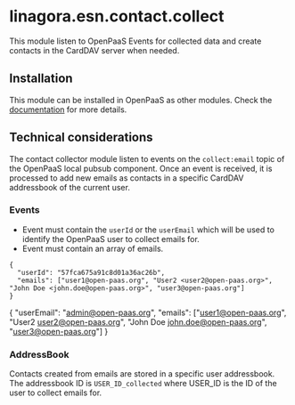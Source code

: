 # linagora.esn.contact.collect

This module listen to OpenPaaS Events for collected data and create contacts in the CardDAV server when needed.

## Installation

This module can be installed in OpenPaaS as other modules. Check the [documentation](http://docs.open-paas.org/) for more details.

## Technical considerations

The contact collector module listen to events on the `collect:email` topic of the OpenPaaS local pubsub component. Once an event is received, it is processed to add new emails as contacts in a specific CardDAV addressbook of the current user.

### Events

- Event must contain the `userId` or the `userEmail` which will be used to identify the OpenPaaS user to collect emails for.
- Event must contain an array of emails. 

```
{
  "userId": "57fca675a91c8d01a36ac26b",
  "emails": ["user1@open-paas.org", "User2 <user2@open-paas.org>", "John Doe <john.doe@open-paas.org>", "user3@open-paas.org"]
}
```

{
  "userEmail": "admin@open-paas.org",
  "emails": ["user1@open-paas.org", "User2 <user2@open-paas.org>", "John Doe <john.doe@open-paas.org>", "user3@open-paas.org"]
}

### AddressBook

Contacts created from emails are stored in a specific user addressbook. The addressbook ID is `USER_ID_collected` where USER_ID is the ID of the user to collect emails for.
